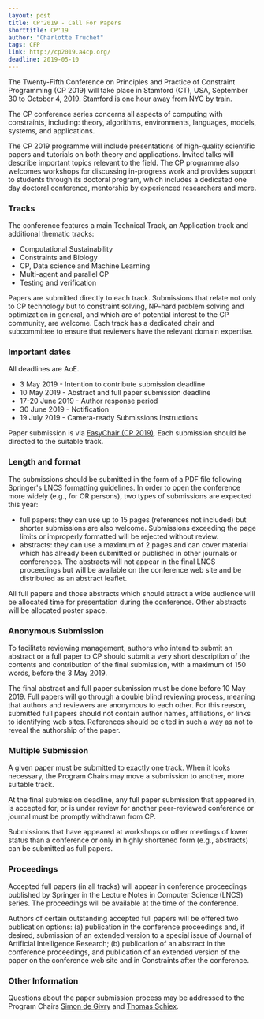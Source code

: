 ```yaml
---
layout: post
title: CP'2019 - Call For Papers
shorttitle: CP'19
author: "Charlotte Truchet"
tags: CFP
link: http://cp2019.a4cp.org/
deadline: 2019-05-10
---
```

The Twenty-Fifth Conference on Principles and Practice of Constraint Programming (CP 2019) will take place in Stamford (CT), USA, September 30 to October 4, 2019. Stamford is one hour away from NYC by train.

The CP conference series concerns all aspects of computing with constraints, including: theory, algorithms, environments, languages, models, systems, and applications.

The CP 2019 programme will include presentations of high-quality scientific papers and tutorials on both theory and applications. Invited talks will describe important topics relevant to the field. The CP programme also welcomes workshops for discussing in-progress work and provides support to students through its doctoral program, which includes a dedicated one day doctoral conference, mentorship by experienced researchers and more.

### Tracks

The conference features a main Technical Track, an Application track and additional thematic tracks:

- Computational Sustainability
- Constraints and Biology
- CP, Data science and Machine Learning
- Multi-agent and parallel CP
- Testing and verification

Papers are submitted directly to each track. Submissions that relate not only to CP technology but to constraint solving, NP-hard problem solving and optimization in general, and which are of potential interest to the CP community, are welcome. Each track has a dedicated chair and subcommittee to ensure that reviewers have the relevant domain expertise.

### Important dates

All deadlines are AoE.

+ 3 May 2019 - Intention to contribute submission deadline
+ 10 May 2019 - Abstract and full paper submission deadline
+ 17-20 June 2019 - Author response period
+ 30 June 2019 - Notification
+ 19 July 2019 - Camera-ready Submissions Instructions

Paper submission is via [EasyChair (CP 2019)](https://easychair.org/conferences/?conf=cp2019). Each submission should be directed to the suitable track.

### Length and format

The submissions should be submitted in the form of a PDF file following Springer's LNCS formatting guidelines. In order to open the conference more widely (e.g., for OR persons), two types of submissions are expected this year:

+ full papers: they can use up to 15 pages (references not included) but shorter submissions are also welcome. Submissions exceeding the page limits or improperly formatted will be rejected without review.
+ abstracts: they can use a maximum of 2 pages and can cover material which has already been submitted or published in other journals or conferences. The abstracts will not appear in the final LNCS proceedings but will be available on the conference web site and be distributed as an abstract leaflet.

All full papers and those abstracts which should attract a wide audience will be allocated time for presentation during the conference. Other abstracts will be allocated poster space.


### Anonymous Submission

To facilitate reviewing management, authors who intend to submit an abstract or a full paper to CP should submit a very short description of the contents and contribution of the final submission, with a maximum of 150 words, before the 3 May 2019.

The final abstract and full paper submission must be done before 10 May 2019. Full papers will go through a double blind reviewing process, meaning that authors and reviewers are anonymous to each other. For this reason, submitted full papers should not contain author names, affiliations, or links to identifying web sites. References should be cited in such a way as not to reveal the authorship of the paper.

### Multiple Submission

A given paper must be submitted to exactly one track. When it looks necessary, the Program Chairs may move a submission to another, more suitable track.

At the final submission deadline, any full paper submission that appeared in, is accepted for, or is under review for another peer-reviewed conference or journal must be promptly withdrawn from CP.

Submissions that have appeared at workshops or other meetings of lower status than a conference or only in highly shortened form (e.g., abstracts) can be submitted as full papers.

### Proceedings

Accepted full papers (in all tracks) will appear in conference proceedings published by Springer in the Lecture Notes in Computer Science (LNCS) series. The proceedings will be available at the time of the conference.

Authors of certain outstanding accepted full papers will be offered two publication options: (a) publication in the conference proceedings and, if desired, submission of an extended version to a special issue of Journal of Artificial Intelligence Research; (b) publication of an abstract in the conference proceedings, and publication of an extended version of the paper on the conference web site and in Constraints after the conference.

### Other Information

Questions about the paper submission process may be addressed to the Program Chairs [Simon de Givry](mailto:simon.de-givry@inra.fr) and [Thomas Schiex](mailto:schiex.thomas@gmail.com).
